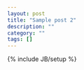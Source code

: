 ```yaml
---
layout: post
title: "Sample post 2"
description: ""
category: ""
tags: []
---
```

{% include JB/setup %}
